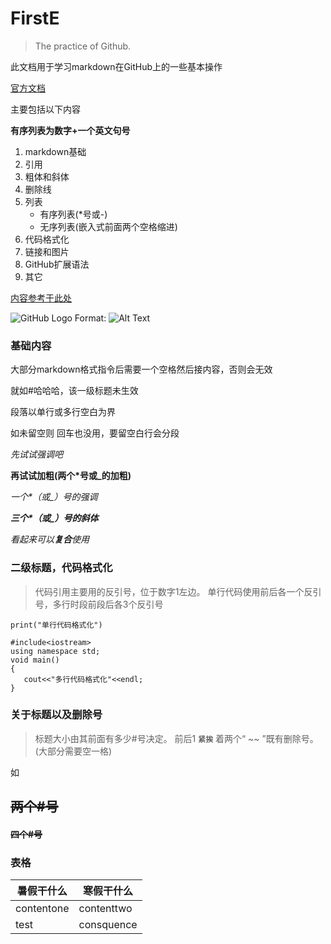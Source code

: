 # FirstE

> The practice of Github.

此文档用于学习markdown在GitHub上的一些基本操作

[官方文档](https://guides.github.com/features/mastering-markdown/)

主要包括以下内容

**有序列表为数字+一个英文句号**
1. markdown基础
2. 引用
3. 粗体和斜体
4. 删除线
5. 列表
    * 有序列表(\*号或\-)
    * 无序列表(嵌入式前面两个空格缩进)
6. 代码格式化
7. 链接和图片
8. GitHub扩展语法
9. 其它

[内容参考于此处](https://www.yaosansi.com/post/markdown-on-github/ "双引号添加链接说明,需要与链接在同一括号内")

![GitHub Logo](http://static.oschina.net/uploads/img/201304/17033907_yA2V.jpg)
Format: ![Alt Text](url)

### 基础内容

大部分markdown格式指令后需要一个空格然后接内容，否则会无效

就如#哈哈哈，该一级标题未生效

段落以单行或多行空白为界

如未留空则
回车也没用，要留空白行会分段

*先试试强调吧*

**再试试加粗(两个\*号或\_的加粗)**

*一个\*（或\_）号的强调*

***三个\*（或\_）号的斜体***

_看起来可以**复合**使用_

### 二级标题，代码格式化
> 代码引用主要用的反引号，位于数字1左边。
> 单行代码使用前后各一个反引号，多行时段前段后各3个反引号

` print("单行代码格式化") `

```
#include<iostream>
using namespace std;
void main()
{
   cout<<"多行代码格式化"<<endl;
}
```



### 关于标题以及删除号
> 标题大小由其前面有多少#号决定。
> 前后1 __`紧挨`__ 着两个“ ~~ ”既有删除号。(大部分需要空一格)

如

## ~~两个#号~~
#### ~~四个#号~~

### 表格



暑假干什么 | 寒假干什么 
--------- | ---------
contentone | contenttwo
test | consquence 

